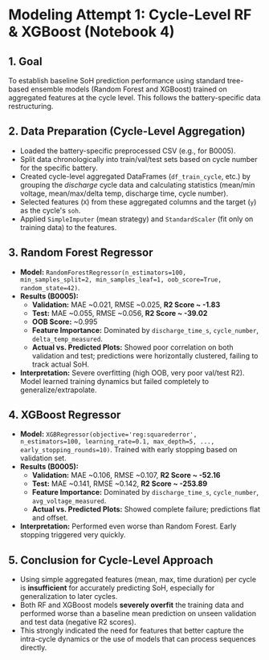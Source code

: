 # Modeling Attempt 1: Cycle-Level RF & XGBoost (Notebook 4)

## 1. Goal

To establish baseline SoH prediction performance using standard tree-based ensemble models (Random Forest and XGBoost) trained on aggregated features at the cycle level. This follows the battery-specific data restructuring.

## 2. Data Preparation (Cycle-Level Aggregation)

*   Loaded the battery-specific preprocessed CSV (e.g., for B0005).
*   Split data chronologically into train/val/test sets based on cycle number for the specific battery.
*   Created cycle-level aggregated DataFrames (`df_train_cycle`, etc.) by grouping the *discharge* cycle data and calculating statistics (mean/min voltage, mean/max/delta temp, discharge time, cycle number).
*   Selected features (`X`) from these aggregated columns and the target (`y`) as the cycle's `soh`.
*   Applied `SimpleImputer` (mean strategy) and `StandardScaler` (fit only on training data) to the features.

## 3. Random Forest Regressor

*   **Model:** `RandomForestRegressor(n_estimators=100, min_samples_split=2, min_samples_leaf=1, oob_score=True, random_state=42)`.
*   **Results (B0005):**
    *   **Validation:** MAE ~0.021, RMSE ~0.025, **R2 Score ~ -1.83**
    *   **Test:** MAE ~0.055, RMSE ~0.056, **R2 Score ~ -39.02**
    *   **OOB Score:** ~0.995
    *   **Feature Importance:** Dominated by `discharge_time_s`, `cycle_number`, `delta_temp_measured`.
    *   **Actual vs. Predicted Plots:** Showed poor correlation on both validation and test; predictions were horizontally clustered, failing to track actual SoH.
*   **Interpretation:** Severe overfitting (high OOB, very poor val/test R2). Model learned training dynamics but failed completely to generalize/extrapolate.

## 4. XGBoost Regressor

*   **Model:** `XGBRegressor(objective='reg:squarederror', n_estimators=100, learning_rate=0.1, max_depth=5, ..., early_stopping_rounds=10)`. Trained with early stopping based on validation set.
*   **Results (B0005):**
    *   **Validation:** MAE ~0.106, RMSE ~0.107, **R2 Score ~ -52.16**
    *   **Test:** MAE ~0.141, RMSE ~0.142, **R2 Score ~ -253.89**
    *   **Feature Importance:** Dominated by `discharge_time_s`, `cycle_number`, `avg_voltage_measured`.
    *   **Actual vs. Predicted Plots:** Showed complete failure; predictions flat and offset.
*   **Interpretation:** Performed even worse than Random Forest. Early stopping triggered very quickly.

## 5. Conclusion for Cycle-Level Approach

*   Using simple aggregated features (mean, max, time duration) per cycle is **insufficient** for accurately predicting SoH, especially for generalization to later cycles.
*   Both RF and XGBoost models **severely overfit** the training data and performed worse than a baseline mean prediction on unseen validation and test data (negative R2 scores).
*   This strongly indicated the need for features that better capture the intra-cycle dynamics or the use of models that can process sequences directly.